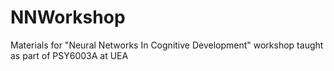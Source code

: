 # NNWorkshop
 Materials for "Neural Networks In Cognitive Development" workshop taught as part of PSY6003A at UEA
